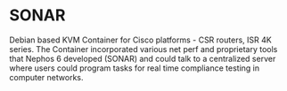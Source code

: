 # SONAR
 Debian based KVM Container for Cisco platforms - CSR routers, ISR 4K series. The Container incorporated various net perf and proprietary tools that Nephos 6 developed (SONAR) and could talk to a centralized server where users could program tasks for real time compliance testing in computer networks. 

